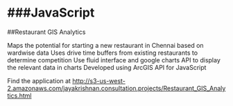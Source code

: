 ###JavaScript
==========
##Restaurant GIS Analytics

Maps the potential for starting a new restaurant in Chennai based on wardwise data
Uses drive time buffers from existing restaurants to determine competition
Use fluid interface and google charts API to display the relevant data in charts
Developed using ArcGIS API for JavaScript

Find the application at http://s3-us-west-2.amazonaws.com/jayakrishnan.consultation.projects/Restaurant_GIS_Analytics.html
